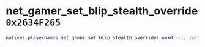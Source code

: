 # net_gamer_set_blip_stealth_override `0x2634F265`

```lua
natives.playernames.net_gamer_set_blip_stealth_override(_unk0 --[[ integer ]], _unk1 --[[ integer ]])
```